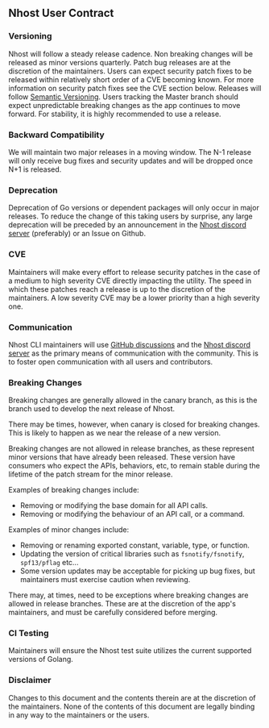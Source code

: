 ## Nhost User Contract

### Versioning
Nhost will follow a steady release cadence. Non breaking changes will be released as minor versions quarterly. Patch bug releases are at the discretion of the maintainers. Users can expect security patch fixes to be released within relatively short order of a CVE becoming known. For more information on security patch fixes see the CVE section below. Releases will follow [Semantic Versioning](https://semver.org/). Users tracking the Master branch should expect unpredictable breaking changes as the app continues to move forward. For stability, it is highly recommended to use a release.

### Backward Compatibility
We will maintain two major releases in a moving window. The N-1 release will only receive bug fixes and security updates and will be dropped once N+1 is released.

### Deprecation
Deprecation of Go versions or dependent packages will only occur in major releases. To reduce the change of this taking users by surprise, any large deprecation will be preceded by an announcement in the [Nhost discord server](https://discord.com/invite/9V7Qb2U) (preferably) or an Issue on Github.

### CVE
Maintainers will make every effort to release security patches in the case of a medium to high severity CVE directly impacting the utility. The speed in which these patches reach a release is up to the discretion of the maintainers. A low severity CVE may be a lower priority than a high severity one.

### Communication
Nhost CLI maintainers will use [GitHub discussions](https://github.com/nhost/cli/discussions) and the [Nhost discord server](https://discord.com/invite/9V7Qb2U) as the primary means of communication with the community. This is to foster open communication with all users and contributors.

### Breaking Changes
Breaking changes are generally allowed in the canary branch, as this is the branch used to develop the next release of Nhost.

There may be times, however, when canary is closed for breaking changes. This is likely to happen as we near the release of a new version.

Breaking changes are not allowed in release branches, as these represent minor versions that have already been released. These version have consumers who expect the APIs, behaviors, etc, to remain stable during the lifetime of the patch stream for the minor release.

Examples of breaking changes include:
- Removing or modifying the base domain for all API calls.
- Removing or modifying the behaviour of an API call, or a command.

Examples of minor changes include:
- Removing or renaming exported constant, variable, type, or function.
- Updating the version of critical libraries such as `fsnotify/fsnotify`, `spf13/pflag` etc...
- Some version updates may be acceptable for picking up bug fixes, but maintainers must exercise caution when reviewing.

There may, at times, need to be exceptions where breaking changes are allowed in release branches. These are at the discretion of the app's maintainers, and must be carefully considered before merging.

### CI Testing
Maintainers will ensure the Nhost test suite utilizes the current supported versions of Golang.

### Disclaimer
Changes to this document and the contents therein are at the discretion of the maintainers.
None of the contents of this document are legally binding in any way to the maintainers or the users.

